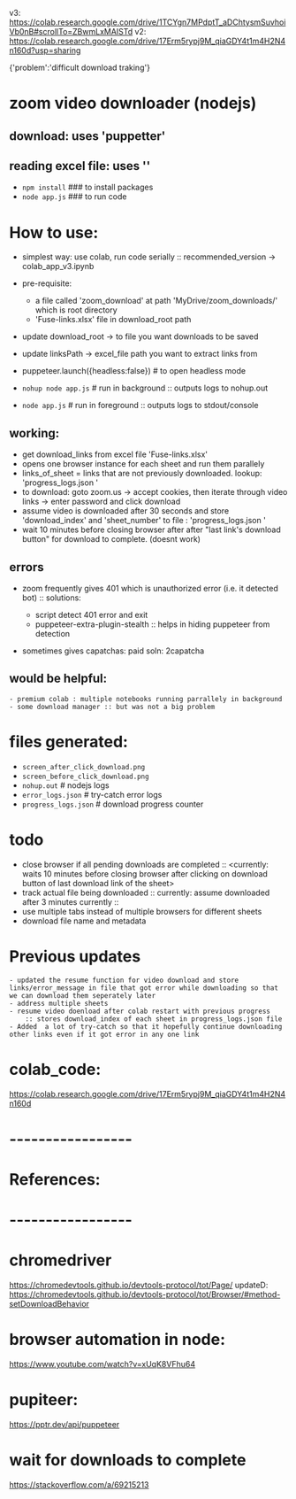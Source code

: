 v3: https://colab.research.google.com/drive/1TCYgn7MPdptT_aDChtysmSuvhoiVb0nB#scrollTo=ZBwmLxMAISTd
v2: https://colab.research.google.com/drive/17Erm5rypj9M_qiaGDY4t1m4H2N4n160d?usp=sharing

{'problem':'difficult download traking'}


# zoom video downloader (nodejs)
 ## download: uses 'puppetter'
 ## reading excel file: uses ''

- `npm install`  ### to install packages
- `node app.js`  ### to run code <download videos>

# How to use:
- simplest way: use colab, run code serially :: recommended_version -> colab_app_v3.ipynb
- pre-requisite: 
	- a file called 'zoom_download' at path 'MyDrive/zoom_downloads/' which is root directory
	- 'Fuse-links.xlsx' file in download_root path
	


- update download_root -> to file you want downloads to be saved
- update linksPath -> excel_file path you want to extract links from
- puppeteer.launch({headless:false})	# to open headless mode <doesnot display browser>

- `nohup node app.js`		# run in background :: outputs logs to nohup.out
- `node app.js`			# run in foreground :: outputs logs to stdout/console

## working:
- get download_links from excel file 'Fuse-links.xlsx'
- opens one browser instance for each sheet and run them parallely
- links_of_sheet = links that are not previously downloaded. lookup: 'progress_logs.json '
- to download: goto zoom.us -> accept cookies, then iterate through video links -> enter password and click download
- assume video is downloaded after 30 seconds and store 'download_index' and 'sheet_number' to file : 'progress_logs.json '
- wait 10 minutes before closing browser after after "last link's download button" for download to complete. (doesnt work)

## errors
- zoom frequently gives 401 which is unauthorized error (i.e. it detected bot)	:: solutions:
	- script detect 401 error and exit
	- puppeteer-extra-plugin-stealth :: helps in hiding puppeteer from detection

- sometimes gives capatchas: paid soln: 2capatcha

## would be helpful:
	- premium colab : multiple notebooks running parrallely in background
	- some download manager :: but was not a big problem


# files generated:
- `screen_after_click_download.png`
- `screen_before_click_download.png`
- `nohup.out`                                                   # nodejs logs
- `error_logs.json`                                             # try-catch error logs
- `progress_logs.json`                                          # download progress counter

# todo
 - close browser if all pending downloads are completed :: <currently: waits 10 minutes before closing browser after clicking on download button of last download link of the sheet>
 - track actual file being downloaded :: currently: assume downloaded after 3 minutes currently :: 
 - use multiple tabs instead of multiple browsers for different sheets
 - download file name and metadata

# Previous updates
	- updated the resume function for video download and store links/error_message in file that got error while downloading so that we can download them seperately later
	- address multiple sheets
	- resume video doenload after colab restart with previous progress 
		:: stores download_index of each sheet in progress_logs.json file
	- Added  a lot of try-catch so that it hopefully continue downloading other links even if it got error in any one link

# colab_code:
https://colab.research.google.com/drive/17Erm5rypj9M_qiaGDY4t1m4H2N4n160d

# -----------------
# References:
# -----------------

# chromedriver
https://chromedevtools.github.io/devtools-protocol/tot/Page/
updateD: https://chromedevtools.github.io/devtools-protocol/tot/Browser/#method-setDownloadBehavior

# browser automation in node:
https://www.youtube.com/watch?v=xUqK8VFhu64

# pupiteer:
https://pptr.dev/api/puppeteer

# wait for downloads to complete
https://stackoverflow.com/a/69215213
